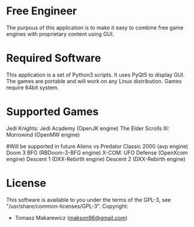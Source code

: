 # Free Engineer
The purpous of this application is to make it easy to combine free game engines with proprietary content using GUI.

# Required Software
This application is a set of Python3 scripts. It uses PyQt5 to display GUI. The games are portable and will work on any Linux distribution. Games require 64bit system.

# Supported Games
Jedi Knights: Jedi Academy (OpenJK engine)
The Elder Scrolls III: Morrowind (OpenMW engine)

#Will be supported in future
Aliens vs Predator Classic 2000 (avp engine)
Doom 3 BFG (RBDoom-3-BFG engine)
X-COM: UFO Defense (OpenXcom engine)
Descent 1 (DXX-Rebirth engine)
Descent 2 (DXX-Rebirth engine)

# License
This software is available to you under the terms of the GPL-3, see "/usr/share/common-licenses/GPL-3".
Copyright:
- Tomasz Makarewicz (makson96@gmail.com)

